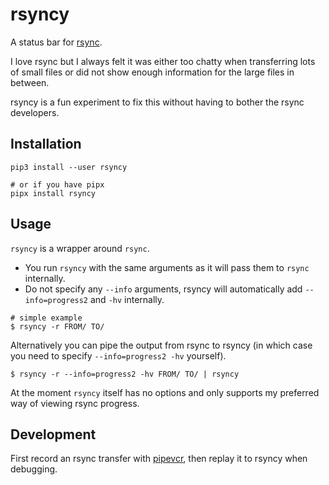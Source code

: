 
# rsyncy

A status bar for [rsync](https://github.com/WayneD/rsync).

I love rsync but I always felt it was either too chatty when transferring lots of small files or did not show enough information for the large files in between.

rsyncy is a fun experiment to fix this without having to bother the rsync developers.

## Installation

```
pip3 install --user rsyncy

# or if you have pipx
pipx install rsyncy
```

## Usage

`rsyncy` is a wrapper around `rsync`.

- You run `rsyncy` with the same arguments as it will pass them to `rsync` internally.
- Do not specify any `--info` arguments, rsyncy will automatically add `--info=progress2` and `-hv` internally.

```
# simple example
$ rsyncy -r FROM/ TO/
```

Alternatively you can pipe the output from rsync to rsyncy (in which case you need to specify `--info=progress2 -hv` yourself).

```
$ rsyncy -r --info=progress2 -hv FROM/ TO/ | rsyncy
```

At the moment `rsyncy` itself has no options and only supports my preferred way of viewing rsync progress.

## Development

First record an rsync transfer with [pipevcr](https://github.com/laktak/pipevcr), then replay it to rsyncy when debugging.

